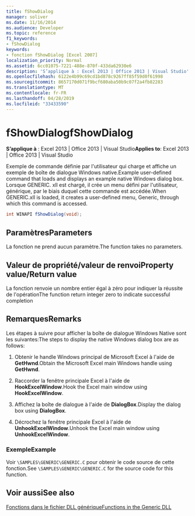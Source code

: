 ```yaml
---
title: fShowDialog
manager: soliver
ms.date: 11/16/2014
ms.audience: Developer
ms.topic: reference
f1_keywords:
- fShowDialog
keywords:
- fonction fShowDialog [Excel 2007]
localization_priority: Normal
ms.assetid: 6cc01075-7221-488e-870f-433da62930e6
description: 'S’applique à : Excel 2013 | Office 2013 | Visual Studio'
ms.openlocfilehash: 6122e4b99c69cd1bd878c9267ff85f59d0f61998
ms.sourcegitcommit: 8657170d071f9bcf680aba50b9c07f2a4fb82283
ms.translationtype: MT
ms.contentlocale: fr-FR
ms.lasthandoff: 04/28/2019
ms.locfileid: "33433590"
---
```

# <a name="fshowdialog"></a><span data-ttu-id="f2e1d-104">fShowDialog</span><span class="sxs-lookup"><span data-stu-id="f2e1d-104">fShowDialog</span></span>

 <span data-ttu-id="f2e1d-105">**S’applique à** : Excel 2013 | Office 2013 | Visual Studio</span><span class="sxs-lookup"><span data-stu-id="f2e1d-105">**Applies to**: Excel 2013 | Office 2013 | Visual Studio</span></span> 
  
<span data-ttu-id="f2e1d-106">Exemple de commande définie par l'utilisateur qui charge et affiche un exemple de boîte de dialogue Windows native.</span><span class="sxs-lookup"><span data-stu-id="f2e1d-106">Example user-defined command that loads and displays an example native Windows dialog box.</span></span> <span data-ttu-id="f2e1d-107">Lorsque GENERIC. xll est chargé, il crée un menu défini par l'utilisateur, générique, par le biais duquel cette commande est accédée.</span><span class="sxs-lookup"><span data-stu-id="f2e1d-107">When GENERIC.xll is loaded, it creates a user-defined menu, Generic, through which this command is accessed.</span></span>
  
```cs
int WINAPI fShowDialog(void);
```

## <a name="parameters"></a><span data-ttu-id="f2e1d-108">Paramètres</span><span class="sxs-lookup"><span data-stu-id="f2e1d-108">Parameters</span></span>

<span data-ttu-id="f2e1d-109">La fonction ne prend aucun paramètre.</span><span class="sxs-lookup"><span data-stu-id="f2e1d-109">The function takes no parameters.</span></span>
  
## <a name="property-valuereturn-value"></a><span data-ttu-id="f2e1d-110">Valeur de propriété/valeur de renvoi</span><span class="sxs-lookup"><span data-stu-id="f2e1d-110">Property value/Return value</span></span>

<span data-ttu-id="f2e1d-111">La fonction renvoie un nombre entier égal à zéro pour indiquer la réussite de l'opération</span><span class="sxs-lookup"><span data-stu-id="f2e1d-111">The function return integer zero to indicate successful completion</span></span>
  
## <a name="remarks"></a><span data-ttu-id="f2e1d-112">Remarques</span><span class="sxs-lookup"><span data-stu-id="f2e1d-112">Remarks</span></span>

<span data-ttu-id="f2e1d-113">Les étapes à suivre pour afficher la boîte de dialogue Windows Native sont les suivantes:</span><span class="sxs-lookup"><span data-stu-id="f2e1d-113">The steps to display the native Windows dialog box are as follows:</span></span>
  
1. <span data-ttu-id="f2e1d-114">Obtenir le handle Windows principal de Microsoft Excel à l'aide de **GetHwnd**.</span><span class="sxs-lookup"><span data-stu-id="f2e1d-114">Obtain the Microsoft Excel main Windows handle using **GetHwnd**.</span></span>
    
2. <span data-ttu-id="f2e1d-115">Raccorder la fenêtre principale Excel à l'aide de **HookExcelWindow**.</span><span class="sxs-lookup"><span data-stu-id="f2e1d-115">Hook the Excel main window using **HookExcelWindow**.</span></span>
    
3. <span data-ttu-id="f2e1d-116">Affichez la boîte de dialogue à l'aide de **DialogBox**.</span><span class="sxs-lookup"><span data-stu-id="f2e1d-116">Display the dialog box using **DialogBox**.</span></span>
    
4. <span data-ttu-id="f2e1d-117">Décrochez la fenêtre principale Excel à l'aide de **UnhookExcelWindow**.</span><span class="sxs-lookup"><span data-stu-id="f2e1d-117">Unhook the Excel main window using **UnhookExcelWindow**.</span></span>
    
### <a name="example"></a><span data-ttu-id="f2e1d-118">Exemple</span><span class="sxs-lookup"><span data-stu-id="f2e1d-118">Example</span></span>

<span data-ttu-id="f2e1d-119">Voir `\SAMPLES\GENERIC\GENERIC.C` pour obtenir le code source de cette fonction.</span><span class="sxs-lookup"><span data-stu-id="f2e1d-119">See  `\SAMPLES\GENERIC\GENERIC.C` for the source code for this function.</span></span> 
  
## <a name="see-also"></a><span data-ttu-id="f2e1d-120">Voir aussi</span><span class="sxs-lookup"><span data-stu-id="f2e1d-120">See also</span></span>



[<span data-ttu-id="f2e1d-121">Fonctions dans le fichier DLL générique</span><span class="sxs-lookup"><span data-stu-id="f2e1d-121">Functions in the Generic DLL</span></span>](functions-in-the-generic-dll.md)

